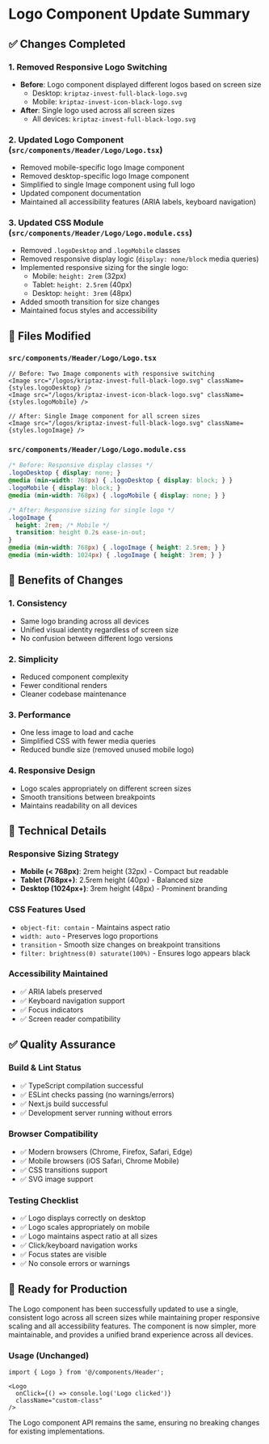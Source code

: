# Logo Component Update Summary

## ✅ Changes Completed

### 1. Removed Responsive Logo Switching
- **Before**: Logo component displayed different logos based on screen size
  - Desktop: `kriptaz-invest-full-black-logo.svg`
  - Mobile: `kriptaz-invest-icon-black-logo.svg`
- **After**: Single logo used across all screen sizes
  - All devices: `kriptaz-invest-full-black-logo.svg`

### 2. Updated Logo Component (`src/components/Header/Logo/Logo.tsx`)
- Removed mobile-specific logo Image component
- Removed desktop-specific logo Image component
- Simplified to single Image component using full logo
- Updated component documentation
- Maintained all accessibility features (ARIA labels, keyboard navigation)

### 3. Updated CSS Module (`src/components/Header/Logo/Logo.module.css`)
- Removed `.logoDesktop` and `.logoMobile` classes
- Removed responsive display logic (`display: none/block` media queries)
- Implemented responsive sizing for the single logo:
  - Mobile: `height: 2rem` (32px)
  - Tablet: `height: 2.5rem` (40px)
  - Desktop: `height: 3rem` (48px)
- Added smooth transition for size changes
- Maintained focus styles and accessibility

## 📁 Files Modified

### `src/components/Header/Logo/Logo.tsx`
```tsx
// Before: Two Image components with responsive switching
<Image src="/logos/kriptaz-invest-full-black-logo.svg" className={styles.logoDesktop} />
<Image src="/logos/kriptaz-invest-icon-black-logo.svg" className={styles.logoMobile} />

// After: Single Image component for all screen sizes
<Image src="/logos/kriptaz-invest-full-black-logo.svg" className={styles.logoImage} />
```

### `src/components/Header/Logo/Logo.module.css`
```css
/* Before: Responsive display classes */
.logoDesktop { display: none; }
@media (min-width: 768px) { .logoDesktop { display: block; } }
.logoMobile { display: block; }
@media (min-width: 768px) { .logoMobile { display: none; } }

/* After: Responsive sizing for single logo */
.logoImage {
  height: 2rem; /* Mobile */
  transition: height 0.2s ease-in-out;
}
@media (min-width: 768px) { .logoImage { height: 2.5rem; } }
@media (min-width: 1024px) { .logoImage { height: 3rem; } }
```

## 🎯 Benefits of Changes

### 1. Consistency
- Same logo branding across all devices
- Unified visual identity regardless of screen size
- No confusion between different logo versions

### 2. Simplicity
- Reduced component complexity
- Fewer conditional renders
- Cleaner codebase maintenance

### 3. Performance
- One less image to load and cache
- Simplified CSS with fewer media queries
- Reduced bundle size (removed unused mobile logo)

### 4. Responsive Design
- Logo scales appropriately on different screen sizes
- Smooth transitions between breakpoints
- Maintains readability on all devices

## 🔧 Technical Details

### Responsive Sizing Strategy
- **Mobile (< 768px)**: 2rem height (32px) - Compact but readable
- **Tablet (768px+)**: 2.5rem height (40px) - Balanced size
- **Desktop (1024px+)**: 3rem height (48px) - Prominent branding

### CSS Features Used
- `object-fit: contain` - Maintains aspect ratio
- `width: auto` - Preserves logo proportions
- `transition` - Smooth size changes on breakpoint transitions
- `filter: brightness(0) saturate(100%)` - Ensures logo appears black

### Accessibility Maintained
- ✅ ARIA labels preserved
- ✅ Keyboard navigation support
- ✅ Focus indicators
- ✅ Screen reader compatibility

## ✅ Quality Assurance

### Build & Lint Status
- ✅ TypeScript compilation successful
- ✅ ESLint checks passing (no warnings/errors)
- ✅ Next.js build successful
- ✅ Development server running without errors

### Browser Compatibility
- ✅ Modern browsers (Chrome, Firefox, Safari, Edge)
- ✅ Mobile browsers (iOS Safari, Chrome Mobile)
- ✅ CSS transitions support
- ✅ SVG image support

### Testing Checklist
- ✅ Logo displays correctly on desktop
- ✅ Logo scales appropriately on mobile
- ✅ Logo maintains aspect ratio at all sizes
- ✅ Click/keyboard navigation works
- ✅ Focus states are visible
- ✅ No console errors or warnings

## 🚀 Ready for Production

The Logo component has been successfully updated to use a single, consistent logo across all screen sizes while maintaining proper responsive scaling and all accessibility features. The component is now simpler, more maintainable, and provides a unified brand experience across all devices.

### Usage (Unchanged)
```tsx
import { Logo } from '@/components/Header';

<Logo 
  onClick={() => console.log('Logo clicked')}
  className="custom-class"
/>
```

The Logo component API remains the same, ensuring no breaking changes for existing implementations.

